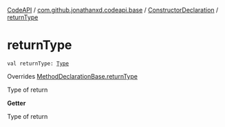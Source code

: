 [CodeAPI](../../index.md) / [com.github.jonathanxd.codeapi.base](../index.md) / [ConstructorDeclaration](index.md) / [returnType](.)

# returnType

`val returnType: `[`Type`](http://docs.oracle.com/javase/6/docs/api/java/lang/reflect/Type.html)

Overrides [MethodDeclarationBase.returnType](../-method-declaration-base/return-type.md)

Type of return

**Getter**

Type of return

